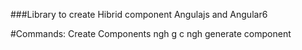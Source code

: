 ###Library to create Hibrid component Angulajs and Angular6


#Commands:
Create Components
ngh g c <component-name>
ngh generate component <component-name>